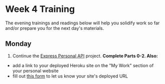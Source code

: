 # Week 4 Training

The evening trainings and readings below will help you solidify work so far and/or prepare you for the next day's materials.

## Monday

1. Continue the [Express Personal API](https://github.com/sf-wdi-31/express-personal-api) project. **Complete Parts 0-2.  Also:**
  
  * add a link to your deployed Heroku site on the "My Work" section of your personal website
  * fill out [this form](https://docs.google.com/a/generalassemb.ly/forms/d/e/1FAIpQLScQgR89hvW-Q-APwntPoaXHkfNr7XMKJXI6GeUsPteVhMOW_Q/viewform) to let us know your site's deployed URL




